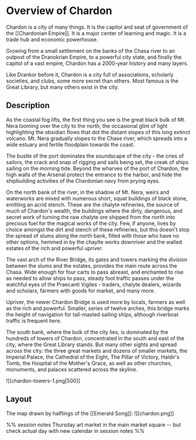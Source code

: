 # Overview of Chardon

Chardon is a city of many things. It is the capitol and seat of government of the [[Chardonian Empire]]. It is a major center of learning and magic. It is a trade hub and economic powerhouse.

Growing from a small settlement on the banks of the Chasa river to an outpost of the Dranokrian Empire, to a powerful city state, and finally the capitol of a vast empire, Chardon has a 2000-year history and many layers.

Like Drankor before it, Chardon is a city full of associations, scholarly societies, and clubs, some more secret than others. Most famous is the Great Library, but many others exist in the city.

## Description

As the coastal fog lifts, the first thing you see is the great black bulk of Mt. Nera looming over the city to the north, the occasional glint of light highlighting the obsidian flows that dot the distant slopes of this long extinct volcano. Mt. Nera gradually slopes to the Chase river, which spreads into a wide estuary and fertile floodplain towards the coast.

The bustle of the port dominates the soundscape of the city - the cries of sailors, the crack and snap of rigging and sails being set, the creak of ships sailing on the morning tide. Beyond the wharves of the port of Chardon, the high walls of the Arsenal protect the entrance to the harbor, and hide the shipbuilding activities of the Chardonian navy from prying eyes.

On the north bank of the river, in the shadow of Mt. Nera, weirs and waterworks are mixed with numerous short, squat buildings of black stone, emitting an acrid stench. These are the chalyte refineries, the source of much of Chardon's wealth, the buildings where the dirty, dangerous, and secret work of turning the raw chalyte ore shipped from the north into precious fuel for the magical works of the city. Few, if anyone, lives by choice amongst the dirt and stench of these refineries, but this doesn't stop the spread of slums along the north bank, filled with those who have no other options, hemmed in by the chaylte works downriver and the walled estates of the rich and powerful upriver.

The vast arch of the River Bridge, its gates and towers marking the division between the slums and the estates, provides the main route across the Chasa. Wide enough for four carts to pass abreast, and enchanted to rise as needed to allow ships to pass, steady foot traffic passes under the watchful eyes of the Praecanti Vigiles - traders, chalyte dealers, wizards and scholars, farmers with goods for market, and many more.

Upriver, the newer Chardon Bridge is used more by locals, farmers as well as the rich and powerful. Smaller, series of twelve arches, this bridge marks the height of navigation for tall-masted sailing ships, although riverboat traffic is frequent here.

The south bank, where the bulk of the city lies, is dominated by the hundreds of towers of Chardon, concentrated in the south and east of the city, where the Great Library stands. But many other sights and spread across the city: the three great markets and dozens of smaller markets, the Imperial Palace, the Cathedral of the Eight, The Pillar of Victory, Haldir's Tomb, the Hospital of the Mother's Grace, as well as other churches, monuments, and palaces scattered across the skyline.

![[chardon-towers-1.png|500]]

## Layout

The map drawn by halflings of the [[Emerald Song]]:
![[chardon.png]]

%% session notes
Thursday art market in the main market square -- but check actual day with new calendar in session notes
%%